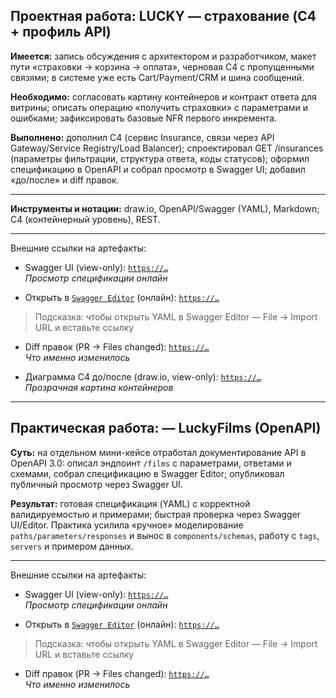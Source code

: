 ## Проектная работа: LUCKY — страхование (C4 + профиль API)

**Имеется:** запись обсуждения с архитектором и разработчиком, макет пути «страховки → корзина → оплата», черновая C4 с пропущенными связями; в системе уже есть Cart/Payment/CRM и шина сообщений.

**Необходимо:** согласовать картину контейнеров и контракт ответа для витрины; описать операцию «получить страховки» с параметрами и ошибками; зафиксировать базовые NFR первого инкремента.

**Выполнено:** дополнил C4 (сервис Insurance, связи через API Gateway/Service Registry/Load Balancer); спроектировал GET /insurances (параметры фильтрации, структура ответа, коды статусов); оформил спецификацию в OpenAPI и собрал просмотр в Swagger UI; добавил «до/после» и diff правок.
___

**Инструменты и нотации:** draw.io, OpenAPI/Swagger (YAML), Markdown; C4 (контейнерный уровень), REST.
___

Внешние ссылки на артефакты: 
- Swagger UI (view-only): [`https://…`](https://goodwintt23-cpu.github.io/project-03-insurance-c4-api/swagger.html?v=1)  
   _Просмотр спецификации онлайн_

- Открыть в [`Swagger Editor`](https://editor.swagger.io/) (онлайн): [`https://…`](https://raw.githubusercontent.com/goodwintt23-cpu/project-03-insurance-c4-api/main/api/lucky-api_service_1.0.1_swagger.yaml)
> Подсказка: чтобы открыть YAML в Swagger Editor — File → Import URL и вставьте ссылку

- Diff правок (PR → Files changed): [`https://…`](https://github.com/goodwintt23-cpu/project-03-insurance-c4-api/pull/1/files)  
   _Что именно изменилось_

- Диаграмма C4 до/после (draw.io, view-only): [`https://…`](https://viewer.diagrams.net/?tags=%7B%7D&lightbox=1&highlight=0000ff&edit=_blank&layers=1&nav=1&title=lucky-c4.drawio&dark=auto#R%3Cmxfile%20pages%3D%222%22%3E%3Cdiagram%20name%3D%22%D0%9F%D0%BE%D1%81%D0%BB%D0%B5%20-%20%D0%9C%D0%BE%D0%B4%D0%B5%D0%BB%D1%8C%20%D0%A14%20%D0%90%D1%80%D1%85%D0%B8%D1%82%D0%B5%D0%BA%D1%82%D1%83%D1%80%D0%B0%20%D0%BF%D1%80%D0%B8%D0%BB%D0%BE%D0%B6%D0%B5%D0%BD%D0%B8%D1%8F%22%20id%3D%22cdS3VRMd5RHz898ZrQ8t%22%3E7V1bc5u6Fv41nul%2BcEYS90fHlzZt0qZJu9P05QyxSezGMS7GabN%2F%2FQGDsJDEXdzadGZngwwCpKW1vnXVQBo%2F%2FX7rmNvlhb2w1gMEFr8H0mSAvH%2BS5v3Pb3kJWnSkBA0PzmoRNMFjw%2FXqPytsBGHrfrWwdrELXdteu6ttvHFubzbW3I21mY5j%2F4pfdm%2Bv40%2Fdmg8W03A9N9ds681q4S7xV2jH9nfW6mGJnwxVI%2FjlycQXh1%2ByW5oL%2BxfRJE0H0tixbTc4evo9ttb%2B4OFxCe6bJfwavZhjbdw8N9jrb%2Fcb1fk5XL%2B%2Fc2ejG9nYfB%2BioJdnc70PP3iA1LXX3%2Bmdd%2FDgH1x8Oj07n3oXjS4v8Y%2FeU6LfoxuclJYJGBhT%2F%2B8pPPxVBhM40IPjGdGiHY7R4S8g2v2XJH7SiAv0w9%2Fx4W%2FwCBnf6P018IMOnRx70MNrwm5nxO2nh4vHxIOm8beKulKI62eHrg7Pig6O7w%2Fij45%2BnYYvj8D51%2FGH25BS3BdMfo693ywsfwahN4y%2FlivXut6ac%2F%2FXX96C89qW7tM6%2FJmliJBIni3HtX4TTSGFvLXsJ8t1XrxLwl%2BHqhaSK16vGjoJV%2ByvI%2F1DPWxbErSvhW1muOQeot6PVOkdhITJJ9LL6f1kurz4%2BL%2Brs5uNsfhu3HzbDlWVGRdr4a3S8NR23KX9YG%2FM9fTYenocOeCdHa85t%2B1tOF4%2FLNd9CVmOuXft%2BGhav1fuN%2BL41u%2FKG4vgbPI77Plw8oJPNt73fiNPiLv80%2BNthzN8X%2BLM7ey9M7dSFrAU8kTTebDclDGU9eBCf%2BBSCcGx1qa7eo6zvypTejP772wI9h%2BMc3V3pUqWoe8%2BD2UlhdQrTthxkm6JX7Im7DhHt7EpqjBhqRNBzhh%2FiOS2ZiyN0DiS4t72xoCcSvXn3hdqp3N7bTsDaeS%2F48PdG4%2Bx%2BIwOKlJwoGn%2FBMIivJwWH7utuWFECm4YXZ55Xbw1XeuX%2BZImlrw2Xkdec%2FDe8ebF6pluCj8v%2FJgJ%2Bb4SAIYhL0p%2BQrLgrPM7xE2TL9NnhHQLROqEEcpcOU5KcLKTKSGv%2FUeZT76Q29ztttkf7TVzvruhoYghEEgMAgknJsQ1Unjcp29kp%2FuU%2BCKVAEUTAurM8KR7rA%2BMry6EfDLdWgU4%2BU8NxQpEgoCUDKU2gRRXpEBW6hYBUrCkXMYyNjq5JU8SJOx87zxHaCAS7TEspqWDsfKgSs0popEhWkQfbh05ji%2FTogu29mrj7oieL%2F2GI60pahyzI5XSBDOu1wGgSCt4gyOhRZ%2BSi%2Fa%2BfzKm753br5ePhmWcjeby6su%2FQ4haoT2BmLAQxe5cx36MTAYoahlHMCIAD5NGCFU8lixFqBoGvyHhSXo6oUJZBtVugApMvwPJKPWGyoshbd7SzC5fd5ZT2txSIwYYSQwSII0b2BhCQz7vQCIsPAphRZmEYO8IovSCCKEp%2BEOBVtKWE3109AUgfsCCXJkBidweKpqmCEtYMZjVMUClKkpcyIHW0ZTRKpoqaGLi4qkhOAEgbuCSlAwTl3dyaTkrbwwtpzLS0lgBxrWaKJ2QXwotXVAI8hORltwG0tL7g7QWI99H451u7I0VtMxW%2FucWBlEx%2Bq5MkIIJLQdQkRQQ7yRYE%2BF9R5qpirmiB%2BXHUNQd9UAiLRsSXbu2Y1XFRDwjWodwknc6YoQ5YEwtEnE8Lm5P4Q0CB0Q1M1bRZ7JYBsTaOZAq%2BpV0qo2owSkxGD0DQxDqauvWJdSO3BGJhzhwSG0SDnF8Q12GQ5QdCQLQRcOT9gqHqhJk83AIoobgEKTDZnK%2FWq1wSM%2BGQx5lPO2KORELmIjubGdhOUNCqj%2BbzpvhkGwPJDoQ5UBUiOgd0g%2BIxKOn0CTFmmDGjC%2BPxR1j5m114kEk%2BpgwFhnckoRKOg40jGa9WPyYtWo4o2x0SeOhPQYLBvjjIVxnrQYDQaXpaRgG8j2LyDBSJTUDHsVBQM6sdxkCIko4yqFZNhECojYgYDuW2j8DAtbj4%2BYBsxMNykhXgr8UTMNuuSw8KAp%2FGdn462yz2zvmZl7ZJFV7ZFbzwCrqnzR%2BecdK3NAT%2BP0O7Xw3WfDagfMweAfGWhTeKMfeP2xUCXSGiM%2BnHI%2FBC%2FQFkanxlSHp7UdoV9Sx%2F%2BgIbcy4snGccE6bd065QrNa0L1QmQlqmdK1eWetTw%2FqLBafocz1lqJ7jdN1EkJ7eBKXlc4NkA2EzQhoGcSRm6zVY6ExfJFDPEfLiOCh36vo9bIaQ6z1INAO2SDrWUydXiGoE7pS04StogYIG7YsJrRe61aYhBu3r%2Bs4TVUw84YA6dwH5TavUzfUY13H454abbC0t9vV5sE3cJuO20Ulb0QmkWqEGsRNudGxcqbE1TIqW4NS%2BKbExRqhTmHl6eABIF4DMp3DuOIYxXqmZPnK8Q5ZJRUweSaAyOaNvlRixiTzXjKoIPperytSlUwOpeyYsqjrRlyEqI3qinyJIXcHC%2FVPYDQE9hm2rEhqLQJDkw3uc%2Bpl%2F3ghpbD%2FS%2FPlydq4yQy9on%2B1im1PIKedEVyRjR%2FHTK%2F98Hs6xO3IninrJKAj43se9R639slIa5%2BBt5NFWAsD94AddcWhjWHy%2BXRZUUy%2BHn01m8mrBtVHTUweP6deJo%2FyYPxViPG7B%2B4NMkuIROHjLE9NFKgyJSQBZOAv6xxJx%2BIpbqNRiLY5yf3FGXPHWbCiN8qC%2Ba6C5GocEf1evFx%2FPu8iYY8K6Z%2BZDsfuZQrmD2ivAk12S3PrHy5M19wdMiPaWB2GSsdTSoBdHApncUAA6lodybkkguu7HBebvXmwJ6m6QecKeqRpNvnftDUOUTTKgDLy5IkyCGvQ5BJTHVmOGp3tpXJklcxbjnSAjbjlmCOWppqwKkYygEnejqhgVBDBVKcBAXN%2BrDmJrXwyZ84VuaY5%2Fzk0v01u9svPn%2Ffu6e1%2Be%2Bl%2B%2FYGjE4kpv5pef2EGzHe0x8cjrm6FOtm9p45RTeZ69bDxTufeuPlRl6f%2BeK3m5noU%2FvC0WizWSRMQDz1xbNdTo%2BxNluJWpPqPTnk1dFYq4mQYckakuiaEJxJpJf6oLc%2FX5m63msenJj5oVQNuiwTtlFelw6%2FMdBGHeDpT4yamT%2BFMH26rqJgPmShZOjk4%2BHBGMWd7op3CRs68GmH%2BYcjSWVeNReXK%2FtTrBeAu5vZKSJYy%2FwyVOA16OkJ6kDhzQ%2BtVfNKmIQ3XjPbu8tryJt2pAm4M0voSlNExCFMNW904xTgECFRMhsSSRf0i9EP6Pb3j6YDjJK1Ykwa%2FT4GiyT6MF1AuuY6qf5BOFgQqRx2uy1bEpVIe%2Bq4m%2BcsF3zQdd8upjJy2ijsi%2BiEtr9WSkh9SPNSoL4GCO6wwh4nyylqsymewTgrVlM%2B0cwdafxDWohM8B%2FB4GmCiR2gzZCdUQ4OK%2F4ioNNM4V5tmiMM%2FclsDuuR5z2u6lpkLyCJ3onYdANml3bpppKKokqMb84myNu2Y608RIiS7nZvCqR%2Baumg7IiSjYCQs2yjslFdGKjoVXUH1U7OIRDxW%2BEp1DIToCNWpBpV5p5YkOwPGO2Lot2a6k1C2CJ56xOau5teW6cyXXdFdKXkJiIL6lHQcMZ2z3iCD1228jlhHUBztY0VyXokpwsfKpyHxErMXBmVOwdLUCI2O8C5NQyeaaiBJ03VVVjWKnpB6IhsKNICCdEnHc1tcnFJV6YDerM4psW6nfETJCwTkEmr1tOMTABSKwKUsEqdjErMt6PECJX5nuSuUZJK22inKliBj5%2FCG%2BPgPlaNllan6JcETCciSrOlIBbqWi7CLWsrZj4Gpbymp1a7HiLdWM7nEq3bfiVVZcV2VX0J5Kzb1ewnRpsyaEsYZF2fGIqCvh0iKVfGuaRWI98D3QtnjAKZUpaQja0JRKSwDaerNvQwg3VN9LnjuyModM26doEL%2B9Vykl9dNXm1vzGZIT6ZrqgHaGJ%2FbB2QUYuyF%2BbFwSuXhd9qj%2FmT%2BZ2%2B8i66lNLMEJ1I1h%2BkiZ091heLGbPe53A2pAbtBYXNebVdz%2FvhwWNJkfVfXMTc7vM74b8nm4KXUQo2SV0Bobjlad9i%2BMsuxt5d4yJTCf0NYqyaEnUqPt4R%2BwRLf1WZMODvFpI%2BVTBTV4ha4yLGVXmEg6kQnbYH%2FlBqRfK20qFuvV9udD%2BaxNW%2B%2BtvceW8r0hBFRqAMkeYtIX0gDTrgXkmRZWQzq8Z1JcVugYXBifQ3ECicGdQgzBco1xpaeAC0OVOUMtMC1dTRrIuTAjlRp1xHYoSEap8olYYem0XZAo2HEy4vM%2BxMsDknqmyqXWheJNJ5pwOgWYq7LgEGHoYKaNiWg87CNrEpfTJQhEptQzc%2FpyFE1o%2FdJp2MCz5HRXjkjevIV%2Fw%2B66lfMDuWD1DFLz3JB0r5tcSlGSDjs6IVBLS%2B8wMu1IzzaoM1gpa0aBmWaY0Jka0YXCs%2BfQZsYJlF1Np0JRVAITgN8S8a7s8uh%2F6eLjNMgQya4ARhJ0RqFCke0redn6vTBV0bFxaMgkYzpLarYUgysWEJDFxRUCPFuC7heBnfLGIRzk%2BLhKnUVKOfJhtcC5fFCOZl2cpRXotSbTqbLMEZgqXVuOcqpSt0tnxjEPz2XUBImS8pm5zQYsVKMDotruImUK66wc7%2FVUNofBHMCnsJqqA6p989wpOsFFqKoFaOW9WY2G%2BOF4qtGA6rwdSPYpJN394leryVNi3er5bRMFg7kqhiYBWVJ7Frib9vCWUpVFJnL0e3Q%2B6%2BTagxb8gcxygxlC%2BpJbdSKqsur0nKIyYmLMhnCE8TTWjgcD4KoIKBwvaVshlAxYddg5H2j8LBbFrCaRJpMBfmoNYk01kmRgQ6p60Xvs8NdL2VDjftjE%2BYL8ry7hnZrRXick8oELptS5zFwqidYW05d2nasaVDqg3n%2FaJbGRhOx1Q7IrsgYrkkcIkzjF5PJe5QHbUZ0xd0pW8VG4ahScM5yLyDeM7WcsXts69hza7fLBhzH4LdPe3e92lgDYYl69G7Z3EJ8tRVf5C941AiCqKYuF6y3VSmEoki5rgrQA3SK0dalTVMBEnrOGjNNZ3jg6ouJHkVqZzbq%2BnqgCrbq%2FcFYJRWVZ2OVblmkaMeBXBqrAHpTD7qnmrEK5Dkd6NJM5t3dyn%2Fpi8%2FFwuUpyAIZs8soJvLLoI1DMHmXcYAhUaoPf9cWxCHW2rZoxgnp3feA5mItqQ7K7NiYvDnMwrdaTn3vggsyafnxMj4O2xyT2R7PpvNmOCTbs8vEi%2B34lT3gCAn%2BjiJ1sQdl9vbfH5fuD2f88VZXnqzN%2FOeO6wpoHIyUBxWcYo99SPUbIjZDrxyokFBGR%2BIwBbfUMKaXv7biuxqtYaxEcOOe6ir6zp8U1lfej0mRFUGzgijFFwKsGrY2J6xLpx9zMhQ1KZQLnpfB1uyMJNtuEzNofR%2FkcHdAvT7mgfL2dyp6Eu3zDUgmy0kbTzntOoEJ4sQKtfUGgm3TV3K8%2BCt99Z%2B%2BcKROe%2FSVvN3ZK331n77U1hFLsrmwyt55lWnzy%2FgykVbypdb9LSQURT22RUJSsoHrlUX1n75ah%2FApFY3rLQhTgW4p%2BnrlX8n0BREwWiawvlpS6poRGbYtUlg7ygEQzPw02r9kViDQ5Y4J%2Bl5t%2FOkzV17cDxlhLouZKoMOSeHsxNPsTLFWievZl66uHQEzoFNRF63rVZyKsNfX7zo6AQTzgqImhN6runXbvMTWjeqPTBlKouZFpXbX4USxNjotOJGgn9MCBblNmOUCOVu7NzsvrFbfYWFPzAkSNSXUSoG8%2FfWanRJWEe7HlAhbJTl2PGx2RljNsUfMS5hMocAXbH1aeJmVzZUQZsL7%2FE2iV96cIHBlPax2h09MjvLLay%2FKykGuYLgXUltb1Hd0pOJVUo45md80IhKgyOqC0QVKLPUJkftyTxJqaU14t%2BA3R%2BDn3nJehodTjbiLeltikzZ%2FPDILObObiqd%2FRc5sLzxuIupBU%2By17d3B6S2ZIQKcsM%2B6Ngfns0HWCvD56%2FTqtgeiyRBlRKNCMI91jxuQTalBqql1OThbBpzbpse2gTfi5mZuORlLqFP7KkdshMxpJZlJVE8w2v2Yy4QDxkiyrGgXAj1kv8k7D7Qoc9IyZQu9L58xNvsVeKQ54qVosi84%2Fzr%2BcFvwmzvO9vmBwbXx%2FQ%2Foy%2FkFejd7Z7j3m%2BvTx%2Fsr3eCE%2B%2F9dxl%2B5QR5%2FI13M3zvbj%2BPHW205eT9SXsYfcWGXhrOxEpI9NSHZntzvDO0RmQnTebdLFZ6QlfbW2YWxri7ShKe4TYhq0XOmhLwkt3eJ17c68mluIQkdy12JEdskj0%2FZ1ZnUSUbEscYVCISSMGPkCVmla8q8SdQJPfKvxX8FibqhmiO4vzZJN1XRB%2BBA6WljqfrEdd6dKxccSdcPg2ig3%2BTxUEuC5k42DkUhoCHrsqoCRYrPpHqok6sDxWMukoEVxwbkJ3da%2B2xVTZtYEViHdhRJepOZaN8%2FGdP3zu3Xy0fDMs5Gc3n15d%2BoHgopUY96X8A0JR5LpVi7Slzj8%2BI3%2FmL%2Bp%2FtTnn81y4KUDlmhiEDhcGJeamsJGvBOHdvHF9Fvb73xWF7YC8u%2F4v8%3D%3C%2Fdiagram%3E%3Cdiagram%20id%3D%22CeD8zRw_6PaRYnGqKpSW%22%20name%3D%22%D0%94%D0%BE%20-%20%D0%9C%D0%BE%D0%B4%D0%B5%D0%BB%D1%8C%20%D0%A14%20%D0%90%D1%80%D1%85%D0%B8%D1%82%D0%B5%D0%BA%D1%82%D1%83%D1%80%D0%B0%20%D0%BF%D1%80%D0%B8%D0%BB%D0%BE%D0%B6%D0%B5%D0%BD%D0%B8%D1%8F%22%3E7V1tc9q4Fv41zOz9kIwkv38kgWw728ympb3bfHTAAW8dzDWmTfrrr%2FwiY8l2UGwwsqJOS7EwkrDOec6jo6OjkXb99Pxn5G5Wt%2BHCC0YILJ5H2mSEkA6Qg%2F9LSl6yEqQZVlayjPxFVgb3BTP%2Ft5cXgrx05y%2B8LXVjHIZB7G%2Fownm4XnvzmCpzoyj8Rd%2F2GAZ0qxt36VUKZnM3qJb%2B4y%2FiVVZqI2tf%2FsHzlyvSMjTzX%2FzkkpvzX7JduYvwV6lIm46QOULaszvSrkZJGf1Xu47CMD54G7n56fnaC5KnT55r1u5N%2BwqK3x556%2FhIdV78%2Fm5GLz%2Bff8S3%2F3z599H972znXeQN%2FXSDXf7Yce0BbvLqAb9ZJm9u%2F776%2BAk3CsZ3d%2BRD3JHi8%2BIL0SslEzBypsnrFUxfjdEEjuzs%2FU2pxErfo%2FQVlMqTTpY%2Bsko32OnrdfqaNaGTL%2BJXhzSUVrKvwc7vyau9KX39Kr35utTQlO5VUZVRuv8mrSptq3iz7z%2Bgmy4%2BneadR%2BDTt%2Bu%2F7nN5jV%2BIEkThbr3wkhGE%2BDH%2BWvmxN9u48%2BTTX1jvcdkqfgryj%2FOx9KLYe26UI8ijAKwo%2FemFT14cveDrvGaMMFndObw4EF0aWcmvvbZCOy9blTTVysvcHCCWReVvEnB8by7jx1UJVBkEb4GBKb8Mo3gVLsO1G0z3pVf7YcLtXO3v%2BRSGm3xw%2FvXi%2BCVHWXcXh%2FTQec9%2B%2FL30%2Fj6pCj%2FQ7GrynNecXryQizV%2BaN%2FLF6VvJZf7r6VX5HvZ70t%2B1OtCgp9BuIvm3ivPSs%2FtghstvfiV%2Byyzo9RFXuDG%2Fk%2B6x4IKkPaKFncUD0CJh8UrH3uRuKck4uTykY07j4Do70hA9Eaj%2BxjiJ1wWHfN%2FuzA1pWG08KKLeRiE0Ugbp9%2BO%2Fri4KJf%2FJ%2Btb6Z5o%2BfAHMnBziYGB%2BX%2F5bUlTF9tU4JJbob55zkx33mJhuo2rktXPOkibeRE7zZIExr7j10nJFqPc4g%2FvdxqTxk4PhUnojiUpkzA6MQnY0lQQ1C8u7ssXDZg%2F30U%2FCwPVytoc0WrwGg2zqwRyG423tEFaGkeR%2B1KqbxP663jbrrZ97%2B%2BSWvbKA3WL5uEaAG%2BS%2Fnat2Hr7VlJ9yx7O24YuVdNi9M6t3ObhmfO3rRe1njGLbHQUIxD3d0rACKBhGhTcIF0OQmCdlRC80U1QSwkuwCUAtJNCMw5MQ%2FHFnRf5eCAwHB6dLNicZEG3FFnQDdqMQ2Rop2ALTDOKLRApfY0tzOIw8hRdEKTTii4Mly5AhExJXAjO4BlDDWEwz0oYyPq2Ygw8ppyZ%2BEPQwZbzN6MYQyGmr1GGGz942jaTAT4SIaRVUpRB3N8pJWUA0qw6QFgZhz4CGM4fjAA1TsMOnb4Muwji0C2epWcKWb%2F0hBznVcZYIZ6npI%2B8UqboI%2BZ1Gs3roJ57co9MH5lmFH0sxPQ1%2Bvhxvd1F7nquvE6idFpRyCFRSJPBNiQNhdTPQiGHGQMLDU5CgMB7op3GYfszW4Wbjb9eJgDjRrGyQoJ0Wlmh4Vghy3Fo6gukMUIcEVZ37suTt46bMUG5QBVyKOTg4q%2B6acmCHBYP9%2FBz7qFIhxCdVtAxXOgwkTTQwRGodfsy%2B%2FxJ4YYgnVa4weLGduVukrcLN3a3aVChWOhhWzbtOIMk%2BqMMHkYNeMB8c4uw6OE0ooeQIqX0XdzfKZG%2B24y%2B66CGLOh1%2Bg7F1ncETs0WsCSPyxlEQI2Eo3K6kZuGFCPj9DZGd8al93Smk4HJGAIW7Qaz7BoRM%2FQBilg1Q8%2BX6exrZYDwQ47p57%2BNo%2FCHd53B0mQdrpMxe%2FSDgClyA3%2B5xpdzPChJwMRVMmT%2B3A3G%2BQdP%2FmIRNA04veoThbEb%2B%2BGaWmXpaRs5EwPgEOUsSYAJqgKgCT7%2BqAZi2LW59WKcJNxKBjFwt1t%2FTksCPUZdQ3Pesjw3OuIy24gz7KajOJXExagRF1J20uCcSoSL5tDCbZNr0mL2%2BPJvtY58qbRrQLpdx2TazYajbbuiBc0gjqCZ8S5ezbzoZ4et3ZMsGVqRl0xLXx06MRqTr4wkGdvfkxn%2Bwn6j0lemJcZg01Yfl5slijAllXRMgFbKt4ZIfxB%2FGrQkD9vAEqDZjL2xCDIM3AOG6rITdTM4w4zr4M1tloGGbBYHAgb6IWCdLyeyORCYdMuOwTQsmdHhiJT54i389ht9Jm9KvmnTWF%2B1N%2BP0cpK%2B2iUoB3WmojxbzYDedJ8S2F4%2FbDeD9GYwAReIULGDzkvRZ5oc8RaUM0NFWyhXqHKFdgIPiHjBQ3Q3RV3IxXtkjby561DXjLhiskZdZ4LiNWa2cyrSqDt0wzbTrmScsS5MQanbIZItnbqZgJZ6BHpSNxvRDWusnkumb80L%2BwXhnWIli%2F35zHOj%2BUoU32ATJZxWnHjjSuXFTA6XXNHOvXK1ZT%2FeeHiMjA1GQTbgpGSCB6MQxvjuV454MwRmsX%2Fy2QgbXVqmgzTLtk3dtBhxN81L3TGgAwxka7am9UXXmPwbxUxITgOi1R20w6OMW%2FwcYlKcr9jXKmj3HZSXABiMYmuHVDvt3o2fPK%2Fs04PbROlcDUll7ZM1HM4QLqVGFwdb7R3keOz2f1A%2FOmyw2UShBS81oGu6hekhsK1jKjTpRj95K6pPGLbu8yutWOdohUyN33FyDA2JisYd8fSI0CknGRIFOiuLq%2Bzi0JDQUmOjhE6CY2wrGNjaJ6%2BWBcjqApbeox%2BQd46HuqZ%2BExPWdIuZTiEWT06GZIidyMkdIqgJFh51tqP9EG8evM5nP4qpchqb2g6wYUqnUrnC8cjHYU7NJIau0BzhV%2BMn93e4xjfNtNaOfZHjK1Twi7i%2Fkz%2F4BQu7v9kmc0Ky6DIPwh2W%2FUMLLuVNQVivHty5vdBG7A4i%2FAnSdN1YFG33tUSjM0s0JAf94EPutLqQuyMt0VwCi2bj%2BgFuUOuLPfemH8BJMjRJ1%2Fc1ll2T1clTkwzTZltmI9Ak4%2FVtA9hEdwk2Tc5NvRUg8Cv34fVWIKXOiuJiZHZR7LdVDNLFyKw1kT0hR3YxsitawGzvyZTFxagyIg1sxqBmRqzhHloQmkO41qEJjiP2XlKtLmzyPS5P8M9j5Fx2tdlVgt6cpTa7MlLZxirXPIa4Rl4z12lWIUgH7zLRwNe5%2FUBg9uHj3UXyouy7IJ1W9p21IW9KEiG2txMBsteA5FatPZgO6XW5rNjdH4LRAf08J9MNlDJYnJTB6Jp%2FQoJzxqw84qhQGrP3GMfmzpm2yXROv3RKf%2BxjMiHh%2BAhqOQXoMfD9bTr%2Bdn8sPyoc9pl2PVRQzPmBKD5TNqYDHXey0C8oag5kHupJwjKds0OvcJjXNiqz380%2BiMY9C5hHR76TLyHJmXtLEDg0bbob9nGXgPtFw%2FNstikic98zHNaFzHZxSd2N7y%2FwP%2BWQEqTTyiEltUNKowmebsBLVOeRqrGfEBQHA4nqk6oL%2Fz0%2BV%2Bsxc8J556dyBvsLQsh0JvLfGjIhq4b0nGR6yrRiAMXHjh91PEwXu8GLarqUhwpAx6aXmpyesodhSsEcWmxInT1M5ziP9C%2F38YfbekYzOW6G53JV16Up2CS9gTlZqLi5nKeM4fw3paps0kq55uxMAj1PeYb4Tw4AdM0MjJHAr00Uzr3t9jAXx%2BT7xzIFt793ceAnrO4cx2vSMSu1hxkN8bwsvW3aSokWg06Vr0NXK0MnZN4mE01vH%2FdMAtKwzPk67NxB8J6Zt4qHpRnRYX%2BCpPv6LDokpJr%2F51RAZiG6ZclP9CLj%2B%2B41DpqcGmd0ZbGCahwThGX0lSnbMQ80LJnC1SU6ZU8zch8e%2FOQZ3X5unt0emAMnM15YOXZoTM0YUYvJapblWoppJCFcxcKNadVEEheJdwd0Rp1RA%2BJiBhIfEcEN3oRL2bD3ERAsgihwHNlZgzdN6NJpwbmyYHyyihX6vRn9TCQN%2BgmRgu6Ys0FOYJMzk5xJRJBJbXByZorYE9PlPmfTqEZ6fJnOvlZUB4NTTCsLHYiTu5%2FLUTt5kRv4y3WicVgDkmjXqwTq%2FLkbjPMPnvzFImjafE6rZBTGWAbDNaVtPZ1szJ6%2FSgS0pD7klrL6CH5EnVFd9h7G%2BCcxSv1KgMUgg10T7zVECaiuww5DAnoXgMoZzLJIQHMymzzgdF6EW%2B5Jt%2FboAZhEjTYR%2FMZg1R7ifsWM0j1GTC1fqK1wytq3uYa6Q%2BsqMuTQ1eYz94QMDm%2BtwSpyX6DIfQUnLJwUZwsMG05IlxWcKDhRcHI%2BODFrkncPEU6a1zmFlFgFJ%2BL%2BTgUn7eHEhnLACVJwouBEwcm54QQCTY7ZTnNYhJAiq%2FBE3N%2Bp8KQDniAS8z9wPKnGnAxj6ez8EqCTsIqBS0A1fOLr9R1uLckMraSAkQLH0aWcplRjKFIhEHL8ex1wC9lSDng1ZGJ281WNeDLizMYOWRyb1RCJ2eyDoANegnjYvwDYHOdSDlECqgvvw7H0F1r%2FcsBs5nRq0jUMUAxIJsthigHsPWSuAgcIyCEH1ZWuYUz9UP8iwG7rRmQyOHARqK5ODEMEzoACDp3aShYJqPqTB2QMzsAJmMkBlEQMmlM5C%2Bm5VssK4v7OE2VT7lPNbfa8EGDUbjK1a3K1Cb7J1Kq6ez9%2Fm365V2hfFQPHoPP1yTIBrMsTy2yt%2FxS6C3wLHkt3PceDqFLyi9FpZUQGY0Qqe%2B2c2hMfB2lE1OoB7wRBJ2ftDNxmVHPw9pGZpyG%2FmtVjgjUrn%2FcfTs%2FTUYKGlJ3Hqi4lVChEdvTPl1vFHQTptOIOnbiD4Mf5MGmRagNexeAa6b1RmAxa450kyQwehdVtuPCSWv8P%3C%2Fdiagram%3E%3C%2Fmxfile%3E)  
   _Прозрачная картина контейнеров_

---

## Практическая работа: — LuckyFilms (OpenAPI)

**Суть:** на отдельном мини-кейсе отработал документирование API в OpenAPI 3.0: описал эндпоинт `/films` с параметрами, ответами и схемами, собрал спецификацию в Swagger Editor; опубликовал публичный просмотр через Swagger UI.

**Результат:** готовая спецификация (YAML) с корректной валидируемостью и примерами; быстрая проверка через Swagger UI/Editor. Практика усилила «ручное» моделирование `paths/parameters/responses` и вынос в `components/schemas`, работу с `tags`, `servers` и примером данных.

---

Внешние ссылки на артефакты:  
- Swagger UI (view-only): [`https://…`](https://goodwintt23-cpu.github.io/project-03-insurance-c4-api/api/films/swagger.html?v=1)  
   _Просмотр спецификации онлайн_

- Открыть в [`Swagger Editor`](https://editor.swagger.io/) (онлайн): [`https://…`](https://raw.githubusercontent.com/goodwintt23-cpu/project-03-insurance-c4-api/main/api/films/luckyfilms-api_service_swagger.yaml)
> Подсказка: чтобы открыть YAML в Swagger Editor — File → Import URL и вставьте ссылку  

- Diff правок (PR → Files changed): [`https://…`](https://github.com/goodwintt23-cpu/project-03-insurance-c4-api/pull/3/files)  
   _Что именно изменилось_

